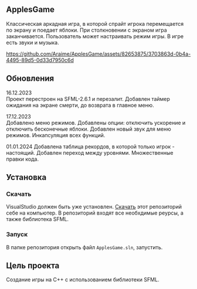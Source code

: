 ## ApplesGame

Классическая аркадная игра, в которой спрайт игрока перемещается
по экрану и поедает яблоки. При столкновении с экраном игра 
заканчивается. Пользователь может настраивать режим игры. В игре 
есть звуки и музыка.

https://github.com/Araime/ApplesGame/assets/82653875/3703863d-0b4a-4495-89d5-0d33d7950c6d

## Обновления

16.12.2023  
Проект перестроен на SFML-2.6.1 и перезалит. Добавлен таймер ожидания 
на экране смерти, до возврата в главное меню. 

17.12.2023  
Добавлено меню режимов. Добавлены опции: отключить ускорение и 
отключить бесконечные яблоки. Добавлен новый звук для меню режимов. 
Инкапсуляция всех функций.

01.01.2024
Добавлена таблица рекордов, в которой только игрок - настоящий. Добавлен
переход между уровнями. Множественные правки кода.

## Установка

### Скачать

VisualStudio должен быть уже установлен.
[Скачать](https://github.com/Araime/ApplesGame/archive/master.zip) этот
репозиторий себе на компьютер. В репозиторий входят все необхдимые 
реурсы, а также библиотека SFML.


### Запуск

В папке репозитория открыть файл `ApplesGame.sln`, запустить.

## Цель проекта

Создание игры на C++ с использованием библиотеки SFML.
